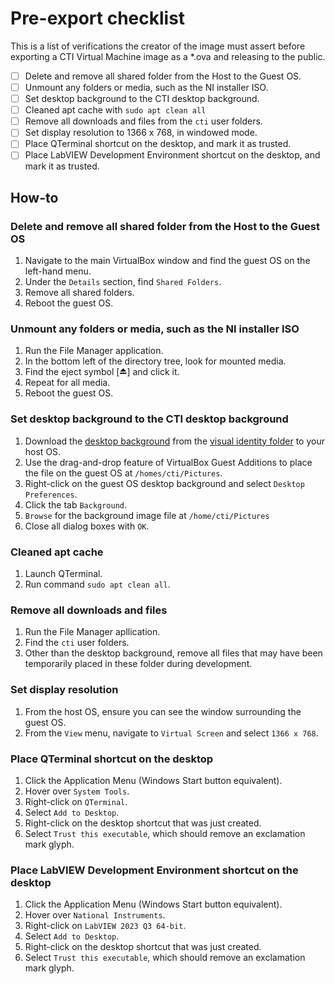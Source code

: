 # Pre-export checklist

This is a list of verifications the creator of the image must assert before exporting a CTI Virtual Machine image as a *.ova and releasing to the public.

- [ ] Delete and remove all shared folder from the Host to the Guest OS.
- [ ] Unmount any folders or media, such as the NI installer ISO.
- [ ] Set desktop background to the CTI desktop background.
- [ ] Cleaned apt cache with ```sudo apt clean all```
- [ ] Remove all downloads and files from the ```cti``` user folders.
- [ ] Set display resolution to 1366 x 768, in windowed mode.
- [ ] Place QTerminal shortcut on the desktop, and mark it as trusted.
- [ ] Place LabVIEW Development Environment shortcut on the desktop, and mark it as trusted.

## How-to

### Delete and remove all shared folder from the Host to the Guest OS

1. Navigate to the main VirtualBox window and find the guest OS on the left-hand menu.
2. Under the ```Details``` section, find ```Shared Folders```.
3. Remove all shared folders.
4. Reboot the guest OS.

### Unmount any folders or media, such as the NI installer ISO

1. Run the File Manager application.
2. In the bottom left of the directory tree, look for mounted media.
3. Find the eject symbol [⏏️] and click it.
4. Repeat for all media.
5. Reboot the guest OS.

### Set desktop background to the CTI desktop background

1. Download the [desktop background](/visual_identity/CTI_desktop.png) from the [visual identity folder](/visual_identity/visual_identity) to your host OS.
2. Use the drag-and-drop feature of VirtualBox Guest Additions to place the file on the guest OS at ```/homes/cti/Pictures```.
3. Right-click on the guest OS desktop background and select ```Desktop Preferences```.
4. Click the tab ```Background```.
5. ```Browse``` for the background image file at ```/home/cti/Pictures```
6. Close all dialog boxes with ```OK```.

### Cleaned apt cache

1. Launch QTerminal.
2. Run command ```sudo apt clean all```.

### Remove all downloads and files

1. Run the File Manager apllication.
2. Find the ```cti``` user folders.
3. Other than the desktop background, remove all files that may have been temporarily placed in these folder during development.

### Set display resolution

1. From the host OS, ensure you can see the window surrounding the guest OS.
2. From the ```View``` menu, navigate to ```Virtual Screen``` and select ```1366 x 768```.

### Place QTerminal shortcut on the desktop

1. Click the Application Menu (Windows Start button equivalent).
2. Hover over ```System Tools```.
3. Right-click on ```QTerminal```.
4. Select ```Add to Desktop```.
5. Right-click on the desktop shortcut that was just created.
6. Select ```Trust this executable```, which should remove an exclamation mark glyph.

### Place LabVIEW Development Environment shortcut on the desktop

1. Click the Application Menu (Windows Start button equivalent).
2. Hover over ```National Instruments```.
3. Right-click on ```LabVIEW 2023 Q3 64-bit```.
4. Select ```Add to Desktop```.
5. Right-click on the desktop shortcut that was just created.
6. Select ```Trust this executable```, which should remove an exclamation mark glyph.

